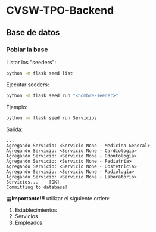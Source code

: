 # CVSW-TPO-Backend

## Base de datos

### Poblar la base

Listar los "seeders":
```bash
python -m flask seed list
```

Ejecutar seeders:
```bash
python -m flask seed run "<nombre-seeder>"
```

Ejemplo:
```bash
python -m flask seed run Servicios
```

Salida:
```
...
Agregando Servicio: <Servicio None - Medicina General>
Agregando Servicio: <Servicio None - Cardiología>
Agregando Servicio: <Servicio None - Odontología>
Agregando Servicio: <Servicio None - Pediatría>
Agregando Servicio: <Servicio None - Obstetricia>
Agregando Servicio: <Servicio None - Radiología>
Agregando Servicio: <Servicio None - Laboratorio>
Servicios...    [OK]
Committing to database!
```

**¡¡¡Importante!!!** utilizar el siguiente orden:
1. Establecimientos
2. Servicios
3. Empleados
